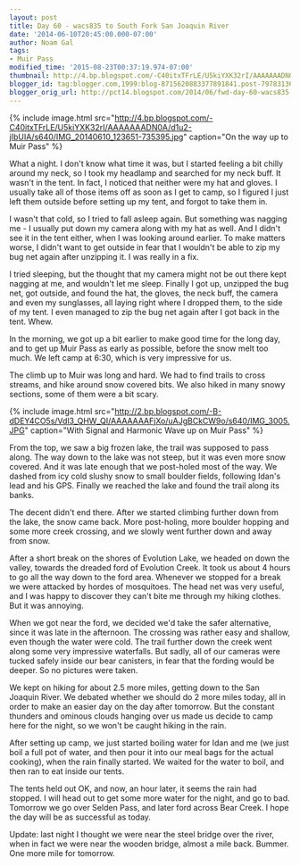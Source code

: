 ```yaml
---
layout: post
title: Day 60 - wacs835 to South Fork San Joaquin River
date: '2014-06-10T20:45:00.000-07:00'
author: Noam Gal
tags:
- Muir Pass
modified_time: '2015-08-23T00:37:19.974-07:00'
thumbnail: http://4.bp.blogspot.com/-C40itxTFrLE/U5kiYXK32rI/AAAAAAADN0A/d1u2-jIbUIA/s72-c/IMG_20140610_123651-735395.jpg
blogger_id: tag:blogger.com,1999:blog-8715620883377891841.post-7978313667256039911
blogger_orig_url: http://pct14.blogspot.com/2014/06/fwd-day-60-wacs835-to-south-fork-san.html
---
```


{% include image.html src="http://4.bp.blogspot.com/-C40itxTFrLE/U5kiYXK32rI/AAAAAAADN0A/d1u2-jIbUIA/s640/IMG_20140610_123651-735395.jpg" caption="On the way up to Muir Pass" %}

What a night. I don't know what time it was, but I started feeling a bit chilly around my neck, so I took my headlamp and searched for my neck buff. It wasn't in the tent. In fact, I noticed that neither were my hat and gloves. I usually take all of those items off as soon as I get to camp, so I figured I just left them outside before setting up my tent, and forgot to take them in.

I wasn't that cold, so I tried to fall asleep again. But something was nagging me - I usually put down my camera along with my hat as well. And I didn't see it in the tent either, when I was looking around earlier. To make matters worse, I didn't want to get outside in fear that I wouldn't be able to zip my bug net again after unzipping it. I was really in a fix.

I tried sleeping, but the thought that my camera might not be out there kept nagging at me, and wouldn't let me sleep. Finally I got up, unzipped the bug net, got outside, and found the hat, the gloves, the neck buff, the camera and even my sunglasses, all laying right where I dropped them, to the side of my tent. I even managed to zip the bug net again after I got back in the tent. Whew.

In the morning, we got up a bit earlier to make good time for the long day, and to get up Muir Pass as early as possible, before the snow melt too much. We left camp at 6:30, which is very impressive for us.

The climb up to Muir was long and hard. We had to find trails to cross streams, and hike around snow covered bits. We also hiked in many snowy sections, some of them were a bit scary.

{% include image.html src="http://2.bp.blogspot.com/-B-dDEY4CO5s/Vdl3_QHW_QI/AAAAAAAFjXo/uAJgBCkCW9o/s640/IMG_3005.JPG" caption="With Signal and Harmonic Wave up on Muir Pass" %}

From the top, we saw a big frozen lake, the trail was supposed to pass along. The way down to the lake was not steep, but it was even more snow covered. And it was late enough that we post-holed most of the way. We dashed from icy cold slushy snow to small boulder fields, following Idan's lead and his GPS. Finally we reached the lake and found the trail along its banks.

The decent didn't end there. After we started climbing further down from the lake, the snow came back. More post-holing, more boulder hopping and some more creek crossing, and we slowly went further down and away from snow.

After a short break on the shores of Evolution Lake, we headed on down the valley, towards the dreaded ford of Evolution Creek. It took us about 4 hours to go all the way down to the ford area. Whenever we stopped for a break we were attacked by hordes of mosquitoes. The head net was very useful, and I was happy to discover they can't bite me through my hiking clothes. But it was annoying.

When we got near the ford, we decided we'd take the safer alternative, since it was late in the afternoon. The crossing was rather easy and shallow, even though the water were cold. The trail further down the creek went along some very impressive waterfalls. But sadly, all of our cameras were tucked safely inside our bear canisters, in fear that the fording would be deeper. So no pictures were taken.

We kept on hiking for about 2.5 more miles, getting down to the San Joaquin River. We debated whether we should do 2 more miles today, all in order to make an easier day on the day after tomorrow. But the constant thunders and ominous clouds hanging over us made us decide to camp here for the night, so we won't be caught hiking in the rain.

After setting up camp, we just started boiling water for Idan and me (we just boil a full pot of water, and then pour it into our meal bags for the actual cooking), when the rain finally started. We waited for the water to boil, and then ran to eat inside our tents.

The tents held out OK, and now, an hour later, it seems the rain had stopped. I will head out to get some more water for the night, and go to bad. Tomorrow we go over Selden Pass, and later ford across Bear Creek. I hope the day will be as successful as today.

Update: last night I thought we were near the steel bridge over the river, when in fact we were near the wooden bridge, almost a mile back. Bummer. One more mile for tomorrow.

